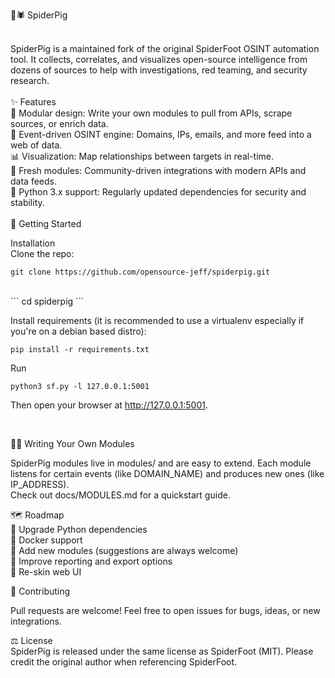 🐷🕷️ SpiderPig



<br>
SpiderPig is a maintained fork of the original SpiderFoot OSINT automation tool.
It collects, correlates, and visualizes open-source intelligence from dozens of sources to help with investigations, red teaming, and security research.
<br>


<br>
✨ Features
<br>
🧩 Modular design: Write your own modules to pull from APIs, scrape sources, or enrich data.
<br>
🔎 Event-driven OSINT engine: Domains, IPs, emails, and more feed into a web of data.
<br>
📊 Visualization: Map relationships between targets in real-time.
<br>
🐷 Fresh modules: Community-driven integrations with modern APIs and data feeds.
<br>
🐍 Python 3.x support: Regularly updated dependencies for security and stability.
<br>
<br>
🚀 Getting Started
<br>

Installation
<br>
Clone the repo:
```
git clone https://github.com/opensource-jeff/spiderpig.git
```
<br>
```
cd spiderpig
```

Install requirements (it is recommended to use a virtualenv especially if you're on a debian based distro):
```
pip install -r requirements.txt
```
Run
```
python3 sf.py -l 127.0.0.1:5001

```
Then open your browser at http://127.0.0.1:5001.

<br>

🧑‍💻 Writing Your Own Modules

SpiderPig modules live in modules/ and are easy to extend. Each module listens for certain events (like DOMAIN_NAME) and produces new ones (like IP_ADDRESS).
<br>
Check out docs/MODULES.md for a quickstart guide.
<br>


🗺️ Roadmap
<br>
🚧  Upgrade Python dependencies
<br>
🚧  Docker support
<br>
🚧 Add new modules (suggestions are always welcome)
<br>
🚧 Improve reporting and export options
<br>
🚧 Re-skin web UI
<br>


🙌 Contributing
<br>

Pull requests are welcome! Feel free to open issues for bugs, ideas, or new integrations.
<br>


⚖️ License
<br>
SpiderPig is released under the same license as SpiderFoot (MIT).
Please credit the original author when referencing SpiderFoot.
<br>



